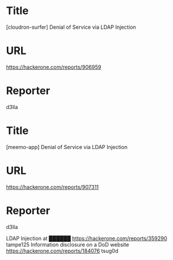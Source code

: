 # Title
[cloudron-surfer] Denial of Service via LDAP Injection
# URL 
https://hackerone.com/reports/906959
# Reporter 
d3lla

# Title
[meemo-app] Denial of Service via LDAP Injection
# URL 
https://hackerone.com/reports/907311
# Reporter 
d3lla

LDAP Injection at ██████
https://hackerone.com/reports/359290
tampe125
Information disclosure on a DoD website
https://hackerone.com/reports/184076
tsug0d
